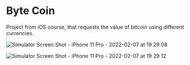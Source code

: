 # Byte Coin

Project from iOS course, that requests the value of bitcoin using different currencies.

![Simulator Screen Shot - iPhone 11 Pro - 2022-02-07 at 19 29 08](https://user-images.githubusercontent.com/46728174/152886263-da8b1bdd-1dec-4070-a50d-4faad4da8101.png)

![Simulator Screen Shot - iPhone 11 Pro - 2022-02-07 at 19 29 12](https://user-images.githubusercontent.com/46728174/152886277-565f4234-778d-48dc-ae79-abf0f3061762.png)


